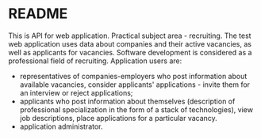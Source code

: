 # README

This is API for web application. Practical subject area - recruiting.
The test web application uses data about companies and their active vacancies, as well as applicants for vacancies. Software development is considered as a professional field of recruiting.
Application users are:
- representatives of companies-employers who post information about available vacancies, consider applicants' applications - invite them for an interview or reject applications;
- applicants who post information about themselves (description of professional specialization in the form of a stack of technologies), view job descriptions, place applications for a particular vacancy.
- application administrator.
